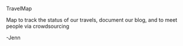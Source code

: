 TravelMap

Map to track the status of our travels, document our blog, and to meet people via crowdsourcing

-Jenn
